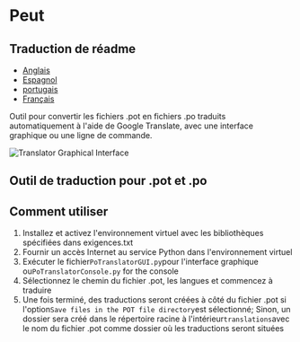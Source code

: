 # Peut

## Traduction de réadme

-   [Anglais](README.md)
-   [Espagnol](README.es.md)
-   [portugais](README.pt.md)
-   [Français](README.fr.md)

Outil pour convertir les fichiers .pot en fichiers .po traduits automatiquement à l'aide de Google Translate, avec une interface graphique ou une ligne de commande.

![Translator Graphical Interface](https://github.com/user-attachments/assets/48377205-6435-4919-b549-091cec595f8f)

## Outil de traduction pour .pot et .po

## Comment utiliser

1.  Installez et activez l'environnement virtuel avec les bibliothèques spécifiées dans exigences.txt
2.  Fournir un accès Internet au service Python dans l'environnement virtuel
3.  Exécuter le fichier`PoTranslatorGUI.py`pour l'interface graphique ou`PoTranslatorConsole.py` for the console
4.  Sélectionnez le chemin du fichier .pot, les langues et commencez à traduire
5.  Une fois terminé, des traductions seront créées à côté du fichier .pot si l'option`Save files in the POT file directory`est sélectionné; Sinon, un dossier sera créé dans le répertoire racine à l'intérieur`translations`avec le nom du fichier .pot comme dossier où les traductions seront situées
